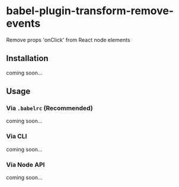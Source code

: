 # babel-plugin-transform-remove-events

Remove props 'onClick' from React node elements 

## Installation

coming soon...

## Usage

### Via `.babelrc` (Recommended)

coming soon...


### Via CLI

coming soon...


### Via Node API

coming soon...
